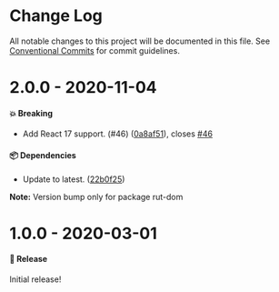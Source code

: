 # Change Log

All notable changes to this project will be documented in this file.
See [Conventional Commits](https://conventionalcommits.org) for commit guidelines.

# 2.0.0 - 2020-11-04

#### 💥 Breaking

- Add React 17 support. (#46) ([0a8af51](https://github.com/milesj/rut/commit/0a8af51)), closes [#46](https://github.com/milesj/rut/issues/46)

#### 📦 Dependencies

- Update to latest. ([22b0f25](https://github.com/milesj/rut/commit/22b0f25))

**Note:** Version bump only for package rut-dom





# 1.0.0 - 2020-03-01

#### 🎉 Release

Initial release!
